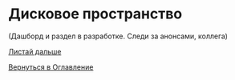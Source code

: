 # Дисковое пространство

(Дашборд и раздел в разработке. Следи за анонсами, коллега)

[Листай дальше](086-for-managers.md)

[Вернуться в Оглавление](Readme.md)
